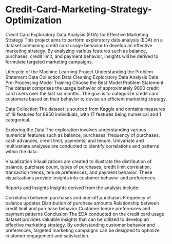# Credit-Card-Marketing-Strategy-Optimization

Credit Card Exploratory Data Analysis (EDA) for Effective Marketing Strategy
This project aims to perform exploratory data analysis (EDA) on a dataset containing credit card usage behavior to develop an effective marketing strategy. By analyzing various features such as balance, purchases, credit limit, and payment behavior, insights will be derived to formulate targeted marketing campaigns.

Lifecycle of the Machine Learning Project
Understanding the Problem Statement
Data Collection
Data Cleaning
Exploratory Data Analysis
Data Pre-Processing
Model Training
Choose the Best Model
Problem Statement
The dataset comprises the usage behavior of approximately 9000 credit card users over the last six months. The goal is to categorize credit card customers based on their behavior to devise an efficient marketing strategy.

Data Collection
The dataset is sourced from Kaggle and contains measures of 18 features for 8950 individuals, with 17 features being numerical and 1 categorical.

Exploring the Data
The exploration involves understanding various numerical features such as balance, purchases, frequency of purchases, cash advances, credit limit, payments, and tenure. Univariate and multivariate analyses are conducted to identify correlations and patterns within the data.

Visualization
Visualizations are created to illustrate the distribution of balance, purchase count, types of purchases, credit limit correlation, transaction trends, tenure preferences, and payment behavior. These visualizations provide insights into customer behavior and preferences.

Reports and Insights
Insights derived from the analysis include:

Correlation between purchases and one-off purchases
Frequency of balance updates
Distribution of purchase amounts
Relationship between credit limit and purchase behavior
Customer tenure preferences and payment patterns
Conclusion
The EDA conducted on the credit card usage dataset provides valuable insights that can be utilized to develop an effective marketing strategy. By understanding customer behavior and preferences, targeted marketing campaigns can be designed to optimize customer engagement and satisfaction.
